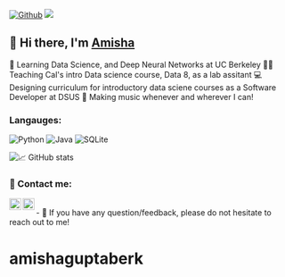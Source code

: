 
[![Github](https://img.shields.io/github/followers/amishaguptaberk?label=Follow&style=social)](https://github.com/amishaguptaberk)
![](https://visitor-badge.laobi.icu/badge?page_id=amishaguptaberk.amishaguptaberk)
<h2 align="left">
👋 Hi there, I'm <a href="http://www.amishagupta.com/" target="_blank" rel="noreferrer">Amisha</a> 
</h2>

🏫   Learning Data Science, and Deep Neural Networks at UC Berkeley
👨‍🏫   Teaching Cal's intro Data science course, Data 8, as a lab assitant 
💻   Designing curriculum for introductory data sciene courses as a Software Developer at DSUS
🎤   Making music whenever and wherever I can!

### Langauges: 
![Python](https://img.shields.io/badge/python-3670A0?style=for-the-badge&logo=python&logoColor=ffdd54)
![Java](https://img.shields.io/badge/java-%23ED8B00.svg?style=for-the-badge&logo=java&logoColor=white)
![SQLite](https://img.shields.io/badge/sqlite-%2307405e.svg?style=for-the-badge&logo=sqlite&logoColor=white)

![📈 GitHub stats](https://github-readme-stats.vercel.app/api?username=amishaguptaberk&show_icons=true&theme=tokyonight)



### 🤝 Contact me:

<a href="https://www.linkedin.com/in/amishagupta9255/"><img align="left" src="https://raw.githubusercontent.com/amishaguptaberk/amishaguptaberk/main/images/linkedin.svg" alt="Amisha Gupta | LinkedIn" width="21px"/></a>

<a href="http://www.amishagupta.com/"><img align="left" src="https://raw.githubusercontent.com/amishaguptaberk/amishaguptaberk/main/images/youtube.svg" alt="Amisha Gupta | YouTube" width="21px"/></a>

</br>
- 💬 If you have any question/feedback, please do not hesitate to reach out to me!



# amishaguptaberk
